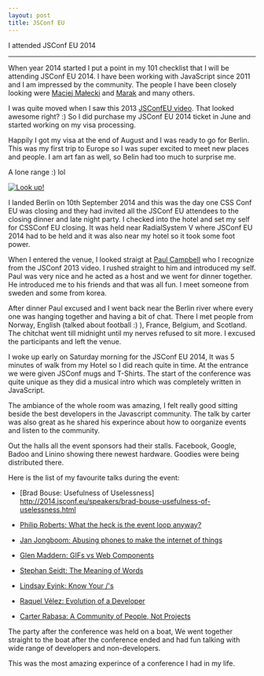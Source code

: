 ```yaml
---
layout: post
title: JSConf EU
---
```


I attended JSConf EU 2014

-----

When year 2014 started I put a point in my 101 checklist that I will be attending JSConf EU 2014. I have been working with JavaScript since 2011 and I am impressed by the community. The people I have been closely looking were [Maciej Małecki](https://twitter.com/maciejmalecki) and [Marak](https://twitter.com/marak) and many others.

I was quite moved when I saw this 2013 [JSConfEU video](http://vimeo.com/96055758). That looked awesome right? :) So I did purchase my JSConf EU 2014 ticket in June and started working on my visa processing.

Happily I got my visa at the end of August and I was ready to go for Berlin. This was my first trip to Europe so I was super excited to meet new places and people. I am art fan as well, so Belin had too much to surprise me.

A lone range :) lol    

[![Look up!](https://farm4.staticflickr.com/3838/15046908719_93a552da7d_z_d.jpg)](https://www.flickr.com/photos/matthewbergman/15046908719/in/set-72157647170433169/)

I landed Berlin on 10th September 2014 and this was the day one CSS Conf EU was closing and they had invited all the JSConf EU attendees to the closing dinner and late night party. I checked into the hotel and set my self for CSSConf EU closing. It was held near RadialSystem V where JSConf EU 2014 had to be held and it was also near my hotel so it took some foot power.

When I entered the venue, I looked straigt at [Paul Campbell](https://twitter.com/paulca) who I recognize from the JSConf 2013 video. I rushed straight to him and introduced my self. Paul was very nice and he acted as a host and we went for dinner together. He introduced me to his friends and that was all fun. I meet someone from sweden and some from korea.

After dinner Paul excused and I went back near the Berlin river where every one was hanging together and having a bit of chat. There I met people from Norway, English (talked about football :) ), France, Belgium, and Scotland. The chitchat went till midnight until my nerves refused to sit more. I excused the participants and left the venue.

I woke up early on Saturday morning for the JSConf EU 2014, It was 5 minutes of walk from my Hotel so I did reach quite in time. At the entrance we were given JSConf mugs and T-Shirts. The start of the conference was quite unique as they did a musical intro which was completely written in JavaScript.

The ambiance of the whole room was amazing, I felt really good sitting beside the best developers in the Javascript community. The talk by carter was also great as he shared his experince about how to oorganize events and listen to the community.

Out the halls all the event sponsors had their stalls. Facebook, Google, Badoo and Linino showing there newest hardware. Goodies were being distributed there.

Here is the list of my favourite talks during the event:

* [Brad Bouse: Usefulness of Uselessness] http://2014.jsconf.eu/speakers/brad-bouse-usefulness-of-uselessness.html

* [Philip Roberts: What the heck is the event loop anyway?](http://2014.jsconf.eu/speakers/philip-roberts-what-the-heck-is-the-event-loop-anyway.html)

* [Jan Jongboom: Abusing phones to make the internet of things](http://2014.jsconf.eu/speakers/jan-jongboom-abusing-phones-to-make-the-internet-of-things.html)

* [Glen Maddern: GIFs vs Web Components](http://2014.jsconf.eu/speakers/glen-maddern-gifs-vs-web-components.html)

* [Stephan Seidt: The Meaning of Words](http://2014.jsconf.eu/speakers/stephan-seidt-the-meaning-of-words.html)

* [Lindsay Eyink: Know Your /'s](http://2014.jsconf.eu/speakers/lindsay-eyink-know-your-roots.html)

* [Raquel Vélez: Evolution of a Developer](http://2014.jsconf.eu/speakers/raquel-velez-evolution-of-a-developer.html)

* [Carter Rabasa: A Community of People, Not Projects](http://2014.jsconf.eu/speakers/carter-rabasa-a-community-of-people.html)

The party after the conference was held on a boat, We went together straight to the boat after the conference ended and had fun talking with wide range of developers and non-developers.

This was the most amazing experince of a conference I had in my life.

